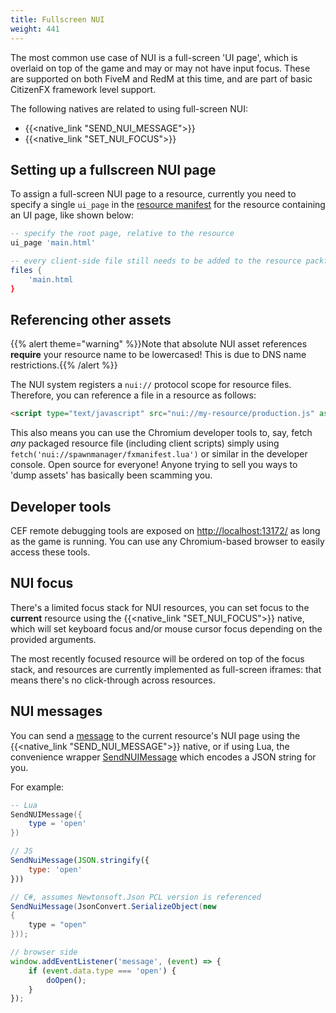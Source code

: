 ```yaml
---
title: Fullscreen NUI
weight: 441
---
```


The most common use case of NUI is a full-screen 'UI page', which is overlaid on top of the game and may or may not have
input focus. These are supported on both FiveM and RedM at this time, and are part of basic CitizenFX framework level
support.

The following natives are related to using full-screen NUI:

* {{<native_link "SEND_NUI_MESSAGE">}}
* {{<native_link "SET_NUI_FOCUS">}}

## Setting up a fullscreen NUI page
To assign a full-screen NUI page to a resource, currently you need to specify a single `ui_page` in the
[resource manifest][resource-manifest] for the resource containing an UI page, like shown below:

```lua
-- specify the root page, relative to the resource
ui_page 'main.html'

-- every client-side file still needs to be added to the resource packfile!
files {
    'main.html
}
```

## Referencing other assets
{{% alert theme="warning" %}}Note that absolute NUI asset references **require** your resource name to be lowercased!
This is due to DNS name restrictions.{{% /alert %}}

The NUI system registers a `nui://` protocol scope for resource files. Therefore, you can reference a file in a resource
as follows:

```html
<script type="text/javascript" src="nui://my-resource/production.js" async></script>
```

This also means you can use the Chromium developer tools to, say, fetch _any_ packaged resource file (including client
scripts) simply using `fetch('nui://spawnmanager/fxmanifest.lua')` or similar in the developer console. Open source for
everyone! Anyone trying to sell you ways to 'dump assets' has basically been scamming you.

<!-- #GAMETODO: block this? but then we'll get NUI bypasses.. eww -->

## Developer tools
CEF remote debugging tools are exposed on [http://localhost:13172/](http://localhost:13172/) as long as the game is
running. You can use any Chromium-based browser to easily access these tools.

<!-- #GAMETODO: support this natively using a pop-up window/console shortcut? -->

## NUI focus
There's a limited focus stack for NUI resources, you can set focus to the **current** resource using the
{{<native_link "SET_NUI_FOCUS">}} native, which will set keyboard focus and/or mouse cursor focus depending on the
provided arguments.

The most recently focused resource will be ordered on top of the focus stack, and resources are currently implemented
as full-screen iframes: that means there's no click-through across resources.

## NUI messages
You can send a [message][mdn-messages] to the current resource's NUI page using the {{<native_link "SEND_NUI_MESSAGE">}}
native, or if using Lua, the convenience wrapper [SendNUIMessage][send-nui-message] which encodes a JSON string for you.

For example:

```lua
-- Lua
SendNUIMessage({
    type = 'open'
})
```

```js
// JS
SendNuiMessage(JSON.stringify({
    type: 'open'
}))
```

```csharp
// C#, assumes Newtonsoft.Json PCL version is referenced
SendNuiMessage(JsonConvert.SerializeObject(new
{
    type = "open"
}));
```

```js
// browser side
window.addEventListener('message', (event) => {
    if (event.data.type === 'open') {
        doOpen();
    }
});
```

[mdn-messages]: https://developer.mozilla.org/en-US/docs/Web/API/Window/postMessage#The_dispatched_event
[send-nui-message]: /scripting-reference/runtimes/lua/functions/SendNUIMessage
[resource-manifest]: /scripting-reference/resource-manifest/resource-manifest
